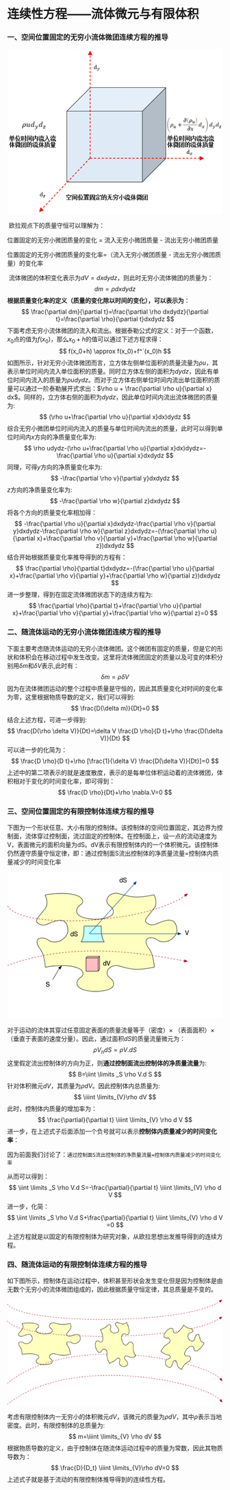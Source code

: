 # 连续性方程——流体微元与有限体积

### 一、空间位置固定的无穷小流体微团连续方程的推导

<p align="center">
    <img src="./images/weituan1.png">
</p>

 欧拉观点下的质量守恒可以理解为：

位置固定的无穷小微团质量的变化 =  流入无穷小微团质量 - 流出无穷小微团质量

位置固定的无穷小微团质量的变化率=（流入无穷小微团质量 - 流出无穷小微团质量）的变化率

 流体微团的体积变化表示为$dV=dxdydz$，则此时无穷小流体微团的质量为：
$$
dm=\rho dxdydz
$$
  **根据质量变化率的定义（质量的变化除以时间的变化），可以表示为**：
$$
\frac{\partial dm}{\partial t}=\frac{\partial \rho dxdydz}{\partial t}=\frac{\partial \rho}{\partial t}dxdydz
$$
下面考虑无穷小流体微团的流入和流出。根据泰勒公式的定义：对于一个函数，$x_0$点的值为$f(x_0)$，那么$x_0+h$的值可以通过下述方程求得：
$$
f(x_0+h) \approx f(x_0)+f^`(x_0)h
$$
如图所示，针对无穷小流体微团而言，立方体左侧单位面积的质量流量为$\rho u$，其表示单位时间内流入单位面积的质量。同时立方体左侧的面积为$dydz$，因此有单位时间内流入的质量为$\rho u dy dz$。而对于立方体右侧单位时间内流出单位面积的质量可以通过一阶泰勒展开式求出：$\rho u + \frac{\partial \rho u}{\partial x} dx$。同样的，立方体右侧的面积为$dydz$，因此单位时间内流出流体微团的质量为:
$$
(\rho u+\frac{\partial \rho u}{\partial x}dx)dydz
$$
综合无穷小微团单位时间内流入的质量与单位时间内流出的质量，此时可以得到单位时间内$x$方向的净质量变化率为:
$$
\rho udydz-(\rho u+\frac{\partial \rho u}{\partial x}dx)dydz=-\frac{\partial \rho u}{\partial x}dxdydz
$$
同理，可得$y$方向的净质量变化率为:
$$
-\frac{\partial \rho v}{\partial y}dxdydz
$$
$z$方向的净质量变化率为:
$$
-\frac{\partial \rho w}{\partial z}dxdydz
$$
将各个方向的质量变化率相加得：
$$
-\frac{\partial \rho u}{\partial x}dxdydz-\frac{\partial \rho v}{\partial y}dxdydz-\frac{\partial \rho w}{\partial z}dxdydz=-(\frac{\partial \rho u}{\partial x}+\frac{\partial \rho v}{\partial y}+\frac{\partial \rho w}{\partial z})dxdydz
$$
结合开始根据质量变化率推导得到的方程有：
$$
\frac{\partial \rho}{\partial t}dxdydz=-(\frac{\partial \rho u}{\partial x}+\frac{\partial \rho v}{\partial y}+\frac{\partial \rho w}{\partial z})dxdydz
$$
进一步整理，得到在固定流体微团状态下的连续方程为:
$$
\frac{\partial \rho}{\partial t}+\frac{\partial \rho u}{\partial x}+\frac{\partial \rho v}{\partial y}+\frac{\partial \rho w}{\partial z}=0
$$


### 二、随流体运动的无穷小流体微团连续方程的推导

下面主要考虑随流体运动的无穷小流体微团。这个微团有固定的质量，但是它的形状和体积会在移动过程中发生改变。这里将流体微团固定的质量以及可变的体积分别用$\delta m$和$\delta V$表示,此时有：
$$
\delta m=\rho \delta V
$$
因为在流体微团运动的整个过程中质量是守恒的，因此其质量变化对时间的变化率为零，这里根据物质导数的定义，我们可以得到:
$$
\frac{D(\delta m)}{Dt}=0
$$
结合上述方程，可进一步得到:
$$
\frac{D(\rho \delta V)}{Dt}=\delta V \frac{D \rho}{D t}+\rho \frac{D(\delta V)}{Dt}
$$
可以进一步的化简为：
$$
\frac{D \rho}{D t}+\rho [\frac{1}{\delta V} \frac{D(\delta V)}{Dt}]=0
$$
上述中的第二项表示的就是速度散度，表示的是每单位体积运动着的流体微团，体积相对于变化的时间变化率，即可得到：
$$
\frac{D \rho}{Dt}+\rho \nabla.V=0
$$


### 三、空间位置固定的有限控制体连续方程的推导

下图为一个形状任意、大小有限的控制体。该控制体的空间位置固定，其边界为控制面，流体穿过控制面，流过固定的控制体。在控制面上，设一点的流动速度为V，表面微元的面积向量为dS。dV表示有限控制体内的一个体积微元。该控制体仍然遵守质量守恒定律，即：通过控制面S流出控制体的净质量流量=控制体内质量减少的时间变化率

<p align="center">
  <img src="./images/controlVolume.png" />
</p>

对于运动的流体其穿过任意固定表面的质量流量等于（密度）$\times$ （表面面积）$\times$（垂直于表面的速度分量）。因此，通过面积$dS$的质量流量微元为：
$$
\rho V_n dS=\rho V.dS
$$
这里假定流出控制体的方向为正，则**通过控制面流出控制体的净质量流量**为:
$$
B=\iint \limits _S \rho V.d S
$$
针对体积微元$dV$，其质量为$\rho dV$。因此控制体内总质量为:
$$
\iiint \limits_{V}\rho dV
$$
此时，控制体内质量的增加率为：
$$
\frac{\partial}{\partial t} \iiint \limits_{V} \rho d V
$$
进一步，在上述式子后面添加一个负号就可以表示**控制体内质量减少的时间变化率**：

因为前面我们讨论了：`通过控制面S流出控制体的净质量流量=控制体内质量减少的时间变化率`

从而可以得到：
$$
\iint \limits _S \rho V.d S=-\frac{\partial}{\partial t} \iiint \limits_{V} \rho d V
$$
进一步，化简：
$$
\iint \limits _S \rho V.d S+\frac{\partial}{\partial t} \iiint \limits_{V} \rho d V =0
$$
上述方程就是以固定的有限控制体为研究对象，从欧拉思想出发推导得到的连续方程。



### 四、随流体运动的有限控制体连续方程的推导

如下图所示，控制体在运动过程中，体积甚至形状会发生变化但是因为控制体是由无数个无穷小的流体微团组成的，因此根据质量守恒定律，其总质量是不变的。

<p align="center">
  <img src="./images/controlVolume2.png" />
</p>

考虑有限控制体内一无穷小的体积微元$dV$，该微元的质量为$\rho dV$，其中$\rho$表示当地密度。此时，有限控制体的总质量为:
$$
m=\iiint \limits_{V} \rho dV
$$
根据物质导数的定义，由于控制体在随流体运动过程中的质量为常数，因此其物质导数为：
$$
\frac{D}{D_t} \iiint \limits_{V}\rho dV=0
$$
上述式子就是基于流动的有限控制体推导得到的连续性方程。



